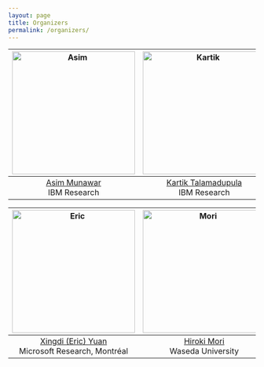 ```yaml
---
layout: page
title: Organizers
permalink: /organizers/
---
```


<img src="https://kbrl.github.io/img/asim.jpg" alt="Asim" width="250"/>|  <img src="https://kbrl.github.io/img/kartik.jpg" alt="Kartik" width="250"/> |  <img src="https://kbrl.github.io/img/marc.jpg" alt="Marc" width="250"/> |
:---------------:|:---------------:|:-------------:
[Asim Munawar](https://researcher.watson.ibm.com/researcher/view.php?person=jp-ASIM)<br>IBM Research | [Kartik Talamadupula](http://www.ktalamad.com/)<br>IBM Research | [Marc-Alexandre Côté](https://www.microsoft.com/en-us/research/people/macote/)<br>Microsoft Research, Montréal


<img src="https://kbrl.github.io/img/eric.jpg" alt="Eric" width="250"/>|  <img src="https://kbrl.github.io/img/mori.jpg" alt="Mori" width="250"/> ||
:---------------:|:---------------:|:-------------:
[Xingdi (Eric) Yuan](https://xingdi-eric-yuan.github.io/)<br>Microsoft Research, Montréal | [Hiroki Mori](https://researchmap.jp/hirokimori1981/?lang=english)<br>Waseda University|


